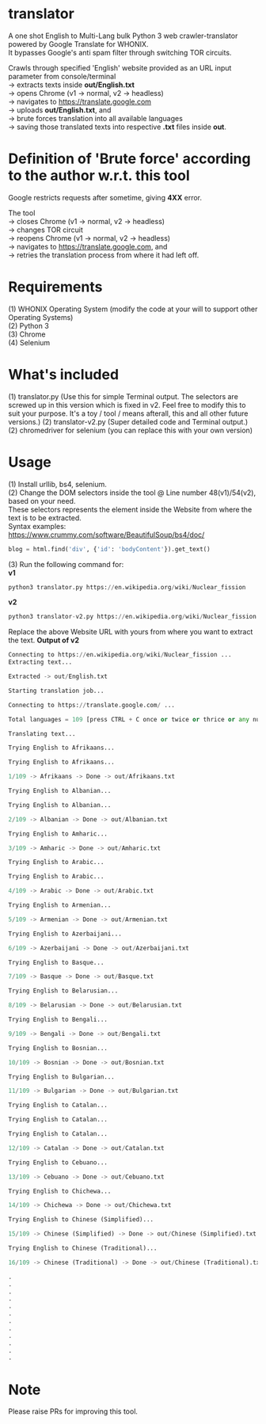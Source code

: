 # translator
A one shot English to Multi-Lang bulk Python 3 web crawler-translator powered by Google Translate for WHONIX.  
It bypasses Google's anti spam filter through switching TOR circuits.  

Crawls through specified 'English' website provided as an URL input parameter from console/terminal  
-> extracts texts inside **out/English.txt**  
-> opens Chrome (v1 -> normal, v2 -> headless)  
-> navigates to https://translate.google.com  
-> uploads **out/English.txt**, and  
-> brute forces translation into all available languages  
-> saving those translated texts into respective **.txt** files inside **out**.
# Definition of 'Brute force' according to the author w.r.t. this tool
Google restricts requests after sometime, giving **4XX** error.  

The tool  
-> closes Chrome (v1 -> normal, v2 -> headless)  
-> changes TOR circuit  
-> reopens Chrome (v1 -> normal, v2 -> headless)  
-> navigates to https://translate.google.com, and  
-> retries the translation process from where it had left off.
# Requirements
(1) WHONIX Operating System (modify the code at your will to support other Operating Systems)  
(2) Python 3  
(3) Chrome  
(4) Selenium
# What's included
(1) translator.py (Use this for simple Terminal output. The selectors are screwed up in this version which is fixed in v2. Feel free to modify this to suit your purpose. It's a toy / tool / means afterall, this and all other future versions.)
(2) translator-v2.py (Super detailed code and Terminal output.)
(2) chromedriver for selenium (you can replace this with your own version)
# Usage
(1) Install urllib, bs4, selenium.  
(2) Change the DOM selectors inside the tool @ Line number 48(v1)/54(v2), based on your need.  
These selectors represents the element inside the Website from where the text is to be extracted.  
Syntax examples: https://www.crummy.com/software/BeautifulSoup/bs4/doc/
```python
blog = html.find('div', {'id': 'bodyContent'}).get_text()
```
(3) Run the following command for:  
**v1**
```python
python3 translator.py https://en.wikipedia.org/wiki/Nuclear_fission
```
**v2**
```python
python3 translator-v2.py https://en.wikipedia.org/wiki/Nuclear_fission
```
Replace the above Website URL with yours from where you want to extract the text.
**Output of v2**
```python
Connecting to https://en.wikipedia.org/wiki/Nuclear_fission ...
Extracting text...

Extracted -> out/English.txt

Starting translation job...

Connecting to https://translate.google.com/ ...

Total languages = 109 [press CTRL + C once or twice or thrice or any number of times you like to press to quit anytime]

Translating text...

Trying English to Afrikaans...

Trying English to Afrikaans...

1/109 -> Afrikaans -> Done -> out/Afrikaans.txt

Trying English to Albanian...

Trying English to Albanian...

2/109 -> Albanian -> Done -> out/Albanian.txt

Trying English to Amharic...

3/109 -> Amharic -> Done -> out/Amharic.txt

Trying English to Arabic...

Trying English to Arabic...

4/109 -> Arabic -> Done -> out/Arabic.txt

Trying English to Armenian...

5/109 -> Armenian -> Done -> out/Armenian.txt

Trying English to Azerbaijani...

6/109 -> Azerbaijani -> Done -> out/Azerbaijani.txt

Trying English to Basque...

7/109 -> Basque -> Done -> out/Basque.txt

Trying English to Belarusian...

8/109 -> Belarusian -> Done -> out/Belarusian.txt

Trying English to Bengali...

9/109 -> Bengali -> Done -> out/Bengali.txt

Trying English to Bosnian...

10/109 -> Bosnian -> Done -> out/Bosnian.txt

Trying English to Bulgarian...

11/109 -> Bulgarian -> Done -> out/Bulgarian.txt

Trying English to Catalan...

Trying English to Catalan...

Trying English to Catalan...

12/109 -> Catalan -> Done -> out/Catalan.txt

Trying English to Cebuano...

13/109 -> Cebuano -> Done -> out/Cebuano.txt

Trying English to Chichewa...

14/109 -> Chichewa -> Done -> out/Chichewa.txt

Trying English to Chinese (Simplified)...

15/109 -> Chinese (Simplified) -> Done -> out/Chinese (Simplified).txt

Trying English to Chinese (Traditional)...

16/109 -> Chinese (Traditional) -> Done -> out/Chinese (Traditional).txt

.
.
.
.
.
.
.
.
.
.
.
.
```
# Note
Please raise PRs for improving this tool.
